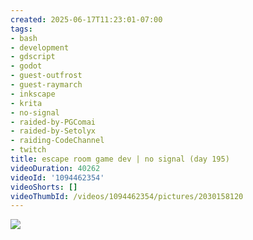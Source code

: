 ```yaml
---
created: 2025-06-17T11:23:01-07:00
tags:
- bash
- development
- gdscript
- godot
- guest-outfrost
- guest-raymarch
- inkscape
- krita
- no-signal
- raided-by-PGComai
- raided-by-Setolyx
- raiding-CodeChannel
- twitch
title: escape room game dev | no signal (day 195)
videoDuration: 40262
videoId: '1094462354'
videoShorts: []
videoThumbId: /videos/1094462354/pictures/2030158120
---
```


![](20250617182301.jpg)
